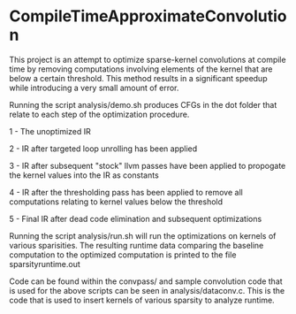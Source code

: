 # CompileTimeApproximateConvolution

This project is an attempt to optimize sparse-kernel convolutions at compile time by removing computations involving elements of the kernel that are below a certain threshold.
This method results in a significant speedup while introducing a very small amount of error.

Running the script analysis/demo.sh produces CFGs in the dot folder that relate to each step of the optimization procedure.

1 - The unoptimized IR

2 - IR after targeted loop unrolling has been applied

3 - IR after subsequent "stock" llvm passes have been applied to propogate the kernel values into the IR as constants

4 - IR after the thresholding pass has been applied to remove all computations relating to kernel values below the threshold

5 - Final IR after dead code elimination and subsequent optimizations



Running the script analysis/run.sh will run the optimizations on kernels of various sparisities.  The resulting runtime data comparing the baseline computation to the optimized computation is printed to the file sparsityruntime.out

Code can be found within the convpass/ and sample convolution code that is used for the above scripts can be seen in analysis/dataconv.c.  This is the code that is used to insert kernels of various sparsity to analyze runtime.
